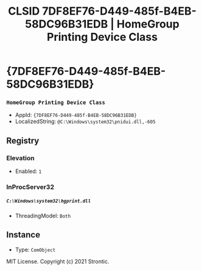﻿---
title: "CLSID 7DF8EF76-D449-485f-B4EB-58DC96B31EDB | HomeGroup Printing Device Class"
excerpt: What is COM-Object CLSID 7DF8EF76-D449-485f-B4EB-58DC96B31EDB?
---

# {7DF8EF76-D449-485f-B4EB-58DC96B31EDB}

### `HomeGroup Printing Device Class`
* AppId: `{7DF8EF76-D449-485f-B4EB-58DC96B31EDB}`
* LocalizedString: `@C:\Windows\system32\pnidui.dll,-605`

## Registry


### Elevation

* Enabled: `1`

### InProcServer32

##### `C:\Windows\system32\hgprint.dll`
* ThreadingModel: `Both`

## Instance

* Type: `ComObject`

MIT License. Copyright (c) 2021 Strontic.


